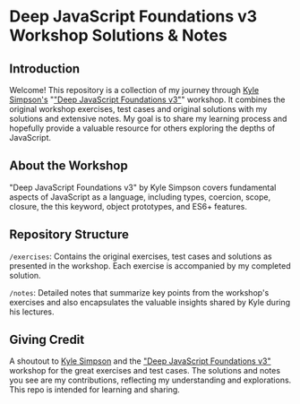 # Deep JavaScript Foundations v3 Workshop Solutions & Notes

## Introduction
Welcome! This repository is a collection of my journey through [Kyle Simpson's](https://frontendmasters.com/teachers/kyle-simpson/) "["Deep JavaScript Foundations v3"](https://frontendmasters.com/courses/deep-javascript-v3/)" workshop. It combines the original workshop exercises, test cases and original solutions with my solutions and extensive notes. My goal is to share my learning process and hopefully provide a valuable resource for others exploring the depths of JavaScript.

## About the Workshop
"Deep JavaScript Foundations v3" by Kyle Simpson covers fundamental aspects of JavaScript as a language, including types, coercion, scope, closure, the this keyword, object prototypes, and ES6+ features. 

## Repository Structure
`/exercises`: Contains the original exercises, test cases and solutions as presented in the workshop. Each exercise is accompanied by my completed solution.

`/notes`:  Detailed notes that summarize key points from the workshop's exercises and also encapsulates the valuable insights shared by Kyle during his lectures.


## Giving Credit
A shoutout to [Kyle Simpson](https://frontendmasters.com/teachers/kyle-simpson/) and the ["Deep JavaScript Foundations v3"](https://frontendmasters.com/courses/deep-javascript-v3/) workshop for the great exercises and test cases. The solutions and notes you see are my contributions, reflecting my understanding and explorations. This repo is intended for learning and sharing.